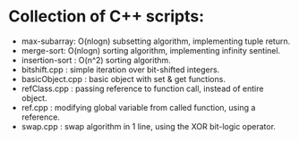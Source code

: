 # Collection of C++ scripts:
* max-subarray: O(nlogn) subsetting algorithm, implementing tuple return.
* merge-sort: O(nlogn) sorting algorithm, implementing infinity sentinel.
* insertion-sort : O(n^2) sorting algorithm.
* bitshift.cpp : simple iteration over bit-shifted integers.
* basicObject.cpp : basic object with set & get functions.
* refClass.cpp : passing reference to function call, instead of entire object.
* ref.cpp : modifying global variable from called function, using a reference.
* swap.cpp : swap algorithm in 1 line, using the XOR bit-logic operator.
